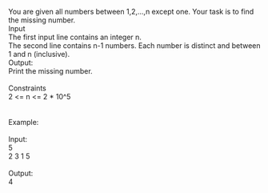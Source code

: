 You are given all numbers between 1,2,...,n except one. Your task is to find the missing number.<br>
Input<br>
The first input line contains an integer n.<br>
The second line contains n-1 numbers. Each number is distinct and between 1 and n (inclusive).
<br>Output:<br>
Print the missing number.<br><br>
Constraints
<br>
2 <= n <= 2 * 10^5
<br><br><br>
Example:<br><br>
Input:<br>
5<br>
2 3 1 5
<br><br>
Output:<br>
4
